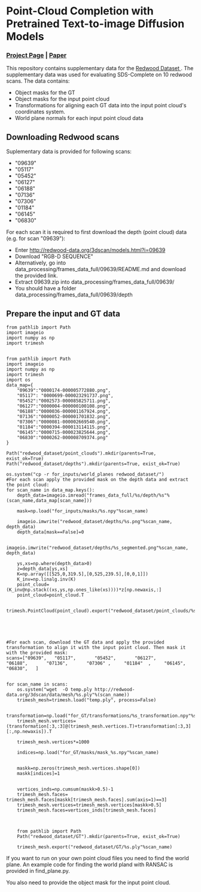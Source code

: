 # Point-Cloud Completion with Pretrained Text-to-image Diffusion Models
### [Project Page](https://sds-complete.github.io/) | [Paper](https://arxiv.org/pdf/2306.10533.pdf) 


This repository contains supplementary data for the <a href="http://redwood-data.org/3dscan/">Redwood Dataset </a>. The supplementary data was used for evaluating SDS-Complete on 10 redwood scans. The data contains:
* Object masks for the GT
* Object masks for the input point cloud 
* Transformations for aligning each GT data into the input point cloud's coordinates system. 
* World plane normals for each input point cloud data


## Downloading Redwood scans
Suplementary data is provided for following scans:
* "09639" 
* "05117"       
* "05452"
* "06127"
* "06188"
* "07136"
* "07306" 
* "01184"  
* "06145"   
* "06830"

For each scan it is required to first download the depth (point cloud) data (e.g. for scan "09639"):
* Enter http://redwood-data.org/3dscan/models.html?i=09639
* Download "RGB-D SEQUENCE"
* Alternatively, go into  data_processing/frames_data_full/09639/README.md and download the provided link.
* Extract 09639.zip into data_processing/frames_data_full/09639/
* You should have a folder data_processing/frames_data_full/09639/depth



## Prepare the input and GT data

```
from pathlib import Path
import imageio
import numpy as np
import trimesh


from pathlib import Path
import imageio
import numpy as np
import trimesh
import os
data_map={
    "09639":"0000174-000005772880.png",
    "05117": "0000699-000023291737.png",
    "05452":"0002573-000085825711.png",
    "06127":"0000004-000000100108.png",
    "06188":"0000036-000001167924.png",
    "07136":"0000052-000001701832.png",
    "07306":"0000081-000002669540.png",
    "01184":"0000394-000013114115.png",
    "06145":"0000715-000023825644.png",
    "06830":"0000262-000008709374.png"
}

Path("redwood_dataset/point_clouds").mkdir(parents=True, exist_ok=True)
Path("redwood_dataset/depths").mkdir(parents=True, exist_ok=True)

os.system("cp -r for_inputs/world_planes redwood_dataset/")
#For each scan apply the provided mask on the depth data and extract the point cloud: 
for scan_name in data_map.keys():
    depth_data=imageio.imread("frames_data_full/%s/depth/%s"%(scan_name,data_map[scan_name]))

    mask=np.load("for_inputs/masks/%s.npy"%scan_name)
    
    imageio.imwrite("redwood_dataset/depths/%s.png"%scan_name, depth_data)
    depth_data[mask==False]=0

    imageio.imwrite("redwood_dataset/depths/%s_segmented.png"%scan_name, depth_data)

    ys,xs=np.where(depth_data>0)
    z=depth_data[ys,xs]
    K=np.array([[525,0,319.5],[0,525,239.5],[0,0,1]])
    K_inv=np.linalg.inv(K)
    point_cloud= (K_inv@np.stack((xs,ys,np.ones_like(xs))))*z[np.newaxis,:]
    point_cloud=point_cloud.T
    
    trimesh.PointCloud(point_cloud).export("redwood_dataset/point_clouds/%s.ply"%scan_name)





#For each scan, download the GT data and apply the provided transformation to align it with the input point cloud. Then mask it with the provided mask:
scans=["09639",   "05117",       "05452",       "06127",       "06188",       "07136",       "07306" ,     "01184"  ,     "06145",    "06830",   ]


for scan_name in scans:
    os.system("wget  -O temp.ply http://redwood-data.org/3dscan/data/mesh/%s.ply"%(scan_name))
    trimesh_mesh=trimesh.load("temp.ply", process=False)

    transformation=np.load("for_GT/transformations/%s_transformation.npy"%scan_name)
    trimesh_mesh.vertices=(transformation[:3,:3]@(trimesh_mesh.vertices.T)+transformation[:3,3][:,np.newaxis]).T

    trimesh_mesh.vertices*=1000

    indices=np.load("for_GT/masks/mask_%s.npy"%scan_name)

    
    maskk=np.zeros(trimesh_mesh.vertices.shape[0])
    maskk[indices]=1


    vertices_inds=np.cumsum(maskk>0.5)-1
    trimesh_mesh.faces= trimesh_mesh.faces[maskk[trimesh_mesh.faces].sum(axis=1)==3]
    trimesh_mesh.vertices=trimesh_mesh.vertices[maskk>0.5]
    trimesh_mesh.faces=vertices_inds[trimesh_mesh.faces]
    


    from pathlib import Path
    Path("redwood_dataset/GT").mkdir(parents=True, exist_ok=True)
    
    trimesh_mesh.export("redwood_dataset/GT/%s.ply"%scan_name)

```

If you want to run on your own point cloud files you need to find the world plane. An example code for finding the world pland with RANSAC is provided in find_plane.py. 

You also need to provide the object mask for the input point cloud.




